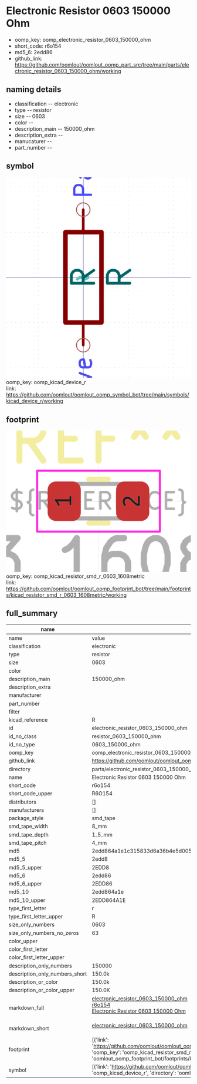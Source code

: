 # Electronic Resistor 0603 150000 Ohm

  
* oomp_key: oomp_electronic_resistor_0603_150000_ohm 
* short_code: r6o154
* md5_6: 2edd86  
* github_link: https://github.com/oomlout/oomlout_oomp_part_src/tree/main/parts/electronic_resistor_0603_150000_ohm/working  
## naming details
* classification -- electronic
* type -- resistor
* size -- 0603
* color -- 
* description_main -- 150000_ohm
* description_extra -- 
* manucaturer -- 
* part_number -- 



## symbol

![](symbol/0/working/working_600.png)  
oomp_key: oomp_kicad_device_r  
link: https://github.com/oomlout/oomlout_oomp_symbol_bot/tree/main/symbols/kicad_device_r/working  

## footprint

![](footprint/0/working/working_600.png)  
oomp_key: oomp_kicad_resistor_smd_r_0603_1608metric  
link: https://github.com/oomlout/oomlout_oomp_footprint_bot/tree/main/footprints/kicad_resistor_smd_r_0603_1608metric/working  

## full_summary
| name | value | 
| --- | --- | 
| name | value | 
| classification | electronic | 
| type | resistor | 
| size | 0603 | 
| color |  | 
| description_main | 150000_ohm | 
| description_extra |  | 
| manufacturer |  | 
| part_number |  | 
| filter |  | 
| kicad_reference | R | 
| id | electronic_resistor_0603_150000_ohm | 
| id_no_class | resistor_0603_150000_ohm | 
| id_no_type | 0603_150000_ohm | 
| oomp_key | oomp_electronic_resistor_0603_150000_ohm | 
| github_link | https://github.com/oomlout/oomlout_oomp_part_src/tree/main/parts/electronic_resistor_0603_150000_ohm/working | 
| directory | parts/electronic_resistor_0603_150000_ohm | 
| name | Electronic Resistor 0603 150000 Ohm | 
| short_code | r6o154 | 
| short_code_upper | R6O154 | 
| distributors | [] | 
| manufacturers | [] | 
| package_style | smd_tape | 
| smd_tape_width | 8_mm | 
| smd_tape_depth | 1_5_mm | 
| smd_tape_pitch | 4_mm | 
| md5 | 2edd864a1e1c315833d6a36b4e5d0058 | 
| md5_5 | 2edd8 | 
| md5_5_upper | 2EDD8 | 
| md5_6 | 2edd86 | 
| md5_6_upper | 2EDD86 | 
| md5_10 | 2edd864a1e | 
| md5_10_upper | 2EDD864A1E | 
| type_first_letter | r | 
| type_first_letter_upper | R | 
| size_only_numbers | 0603 | 
| size_only_numbers_no_zeros | 63 | 
| color_upper |  | 
| color_first_letter |  | 
| color_first_letter_upper |  | 
| description_only_numbers | 150000 | 
| description_only_numbers_short | 150.0k | 
| description_or_color | 150.0k | 
| description_or_color_upper | 150.0K | 
| markdown_full | [electronic_resistor_0603_150000_ohm](https://github.com/oomlout/oomlout_oomp_part_src/tree/main/parts/electronic_resistor_0603_150000_ohm/working)<br>[r6o154](https://github.com/oomlout/oomlout_oomp_part_src/tree/main/parts/electronic_resistor_0603_150000_ohm/working)<br>[Electronic Resistor 0603 150000 Ohm](https://github.com/oomlout/oomlout_oomp_part_src/tree/main/parts/electronic_resistor_0603_150000_ohm/working)<br><br> | 
| markdown_short | [electronic_resistor_0603_150000_ohm](https://github.com/oomlout/oomlout_oomp_part_src/tree/main/parts/electronic_resistor_0603_150000_ohm/working)<br><br> | 
| footprint | [{'link': 'https://github.com/oomlout/oomlout_oomp_footprint_bot/tree/main/foootprntss/kicad_resistor_smd_r_0603_1608metric', 'oomp_key': 'oomp_kicad_resistor_smd_r_0603_1608metric', 'directory': 'oomlout_oomp_footprint_bot/footprints/kicad_resistor_smd_r_0603_1608metric//working/working.kicad_mod'}] | 
| symbol | [{'link': 'https://github.com/oomlout/oomlout_oomp_symbol_bot/tree/main/symbols/kicad_device_r', 'oomp_key': 'oomp_kicad_device_r', 'directory': 'oomlout_oomp_symbol_bot/symbols/kicad_device_r//working/working.kicad_sym'}] | 
